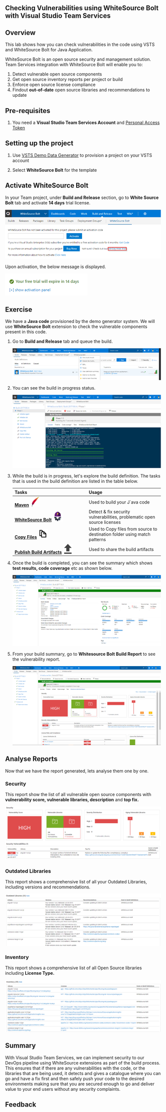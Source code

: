 ## Checking Vulnerabilities using WhiteSource Bolt with Visual Studio Team Services

## Overview

This lab shows how you can check vulnerabilities in the code using VSTS and WhiteSource Bolt for Java Application.

WhiteSource Bolt is an open source security and management solution. Team Services integration with WhiteSource Bolt will enable you to:

1. Detect vulnerable open source components
2. Get open source inventory reports per project or build
3. Enforce open source license compliance
4. Findout **out-of-date** open source libraries and recommendations to update

## Pre-requisites

1.  You need a <b>Visual Studio Team Services Account</b> and <a href="http://bit.ly/2gBL4r4">Personal Access Token</a>

## Setting up the project

1. Use <a href="https://vstsdemogenerator.azurewebsites.net" target="_blank">VSTS Demo Data Generator</a> to provision a project on your VSTS account 

 2. Select **WhiteSource Bolt** for the template

## Activate WhiteSource Bolt

In your Team project, under **Build and Release** section, go to **White Source Bolt** tab and activate **14 days** trial license.

<img src="images\Activate White Source Bolt.png">

Upon activation, the below message is displayed.

<img src="images\14 days trial.png">

## Exercise

We have a **Java code** provisioned by the demo generator system. We will use **WhiteSource Bolt** extension to check the vulnerable components present in this code.

1. Go to **Build and Release** tab and queue the build.

   <img src="images/QueueBuild.png">

2. You can see the build in progress status. 

   <img src="images/inprogress_build.png">

3. While the build is in progress, let's explore the build definition. The tasks that is used in the build definition are listed in the table below.

    <table width="100%">
   <thead>
      <tr>
         <th width="50%"><b>Tasks</b></th>
         <th><b>Usage</b></th>
      </tr>
   </thead>
   <tr>
      <td><a href="http://bit.ly/2lvftfo"><b>Maven</b></a> <img src="images/maven.png"></td>
      <td>Used to build your J`ava code </td>
   </tr>
   <tr>
      <td><a href="http://bit.ly/1Vxz1Jb"><b>WhiteSource Bolt</b></a> <img src="images/whitesourcebolt.png"> </td>
      <td>Detect & fix security vulnerabilities, problematic open source licenses</td>
   </tr>
   <tr>
      <td><a href=""><b>Copy Files</b></a> <img src="images/copy-files.png"> </td>
      <td>Used to Copy files from source to destination folder using match patterns </td>
   </tr>
   <tr>
      <td><a href=""><b>Publish Build Artifacts</b></a> <img src="images/publish-build-artifacts.png"> </td>
      <td> Used to share the build artifacts </td>
   </tr>
   </table>

4. Once the build is completed, you can see the summary which shows **test results, code coverage** etc as shown below.

   <img src="images/build_summary.png">

5. From your build summary, go to **Whitesource Bolt Build Report** to see the vulnerability report.

   <img src="images/report.png">

## Analyse Reports

Now that we have the report generated, lets analyse them one by one.

### Security

This report show the list of all vulnerable open source components with **vulnerability score, vulnerable libraries, description** and **top fix.**

<img src="images/Security.png">

### Outdated Libraries
 
This report shows a comprehensive list of all your Outdated Libraries, including versions and recommendations.

<img src="images\Outdated Libraries.png">

### Inventory

This report shows a comprehensive list of all Open Source libraries including **License Type.**

<img src="images\Inventory.png">

## Summary

With Visual Studio Team Services, we can implement security to our DevOps pipeline using WhiteSource extensions as part of the build process. This ensures that if there are any vulnerabilities with the code, or the libraries that are being used, it detects and gives a catalogue where you can go and have a fix first and then safely push your code to the desired environments making sure that you are secured enough to go and deliver value to your end users without any security complaints.

## Feedback

